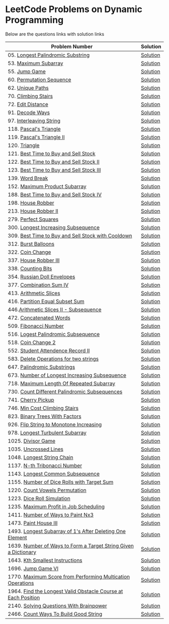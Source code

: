 # LeetCode Problems on Dynamic Programming
Below are the questions links with solution links


|Problem Number|Solution|
|--------------|--------|
|05. [Longest Palindromic Substring](https://leetcode.com/problems/longest-palindromic-substring/)|[Solution](https://github.com/HarshOza36/LeetCode_Problems/blob/main/Dynamic%20Programming/P05%20-%20longestPalindromicSubstring.py)|
|53. [Maximum Subarray](https://leetcode.com/problems/maximum-subarray/)|[Solution](https://github.com/HarshOza36/LeetCode_Problems/blob/main/Dynamic%20Programming/P53%20-%20maximumSubarray.py)|
|55. [Jump Game](https://leetcode.com/problems/jump-game/)|[Solution](https://github.com/HarshOza36/LeetCode_Problems/blob/main/Dynamic%20Programming/P55%20-%20jumpGame.py)|
|60. [Permutation Sequence](https://leetcode.com/problems/permutation-sequence/description/)|[Solution](https://github.com/HarshOza36/LeetCode_Problems/blob/main/Dynamic%20Programming/P60%20-%20permutationSequence.java)|
|62. [Unique Paths](https://leetcode.com/problems/unique-paths/)|[Solution](https://github.com/HarshOza36/LeetCode_Problems/blob/main/Dynamic%20Programming/P62%20-%20uniquePaths.py)|
|70. [Climbing Stairs](https://leetcode.com/problems/climbing-stairs)|[Solution](https://github.com/HarshOza36/LeetCode_Problems/blob/main/Dynamic%20Programming/P70%20-%20climbingStairs.py)|
|72. [Edit Distance](https://leetcode.com/problems/edit-distance/)|[Solution](https://github.com/HarshOza36/LeetCode_Problems/blob/main/Dynamic%20Programming/P72%20-%20editDistance.py)|
|91. [Decode Ways](https://leetcode.com/problems/decode-ways/)|[Solution](https://github.com/HarshOza36/LeetCode_Problems/blob/main/Dynamic%20Programming/P91%20-%20decodeWays.py)|
|97. [Interleaving String](https://leetcode.com/problems/interleaving-string/)|[Solution](https://github.com/HarshOza36/LeetCode_Problems/blob/main/Dynamic%20Programming/P97%20-%20interleavingString.py)|
|118. [Pascal's Triangle](https://leetcode.com/problems/pascals-triangle)|[Solution](https://github.com/HarshOza36/LeetCode_Problems/blob/main/Dynamic%20Programming/P118%20-%20pascal'sTriangle.py)|
|119. [Pascal's Triangle II](https://leetcode.com/problems/pascals-triangle-ii)|[Solution](https://github.com/HarshOza36/LeetCode_Problems/blob/main/Dynamic%20Programming/P119%20-%20pascal'sTriangleII.py)|
|120. [Triangle](https://leetcode.com/problems/triangle/)|[Solution](https://github.com/HarshOza36/LeetCode_Problems/blob/main/Dynamic%20Programming/P120%20-%20triangle.py)|
|121. [Best Time to Buy and Sell Stock](https://leetcode.com/problems/best-time-to-buy-and-sell-stock/)|[Solution](https://github.com/HarshOza36/LeetCode_Problems/blob/main/Dynamic%20Programming/P121%20-%20bestTimeToBuyAndSellStock.py)|
|122. [Best Time to Buy and Sell Stock II](https://leetcode.com/problems/best-time-to-buy-and-sell-stock-ii/)|[Solution](https://github.com/HarshOza36/LeetCode_Problems/blob/main/Dynamic%20Programming/P122%20-%20bestTimeToBuyAndSellStock_II.py)|
|123. [Best Time to Buy and Sell Stock III](https://leetcode.com/problems/best-time-to-buy-and-sell-stock-iii/)|[Solution](https://github.com/HarshOza36/LeetCode_Problems/blob/main/Dynamic%20Programming/P123%20-%20bestTimeToBuyAndSellStock_III.py)|
|139. [Word Break](https://leetcode.com/problems/word-break/)|[Solution](https://github.com/HarshOza36/LeetCode_Problems/blob/main/Dynamic%20Programming/P139%20-%20wordBreak.py)|
|152. [Maximum Product Subarray](https://leetcode.com/problems/maximum-product-subarray/)|[Solution](https://github.com/HarshOza36/LeetCode_Problems/blob/main/Dynamic%20Programming/P152%20-%20maximumProductSubarray.py)|
|188. [Best Time to Buy and Sell Stock IV](https://leetcode.com/problems/best-time-to-buy-and-sell-stock-iv/)|[Solution](https://github.com/HarshOza36/LeetCode_Problems/blob/main/Dynamic%20Programming/P188%20-%20bestTimeToBuyAndSellStock_IV.py)|
|198. [House Robber](https://leetcode.com/problems/house-robber/)|[Solution](https://github.com/HarshOza36/LeetCode_Problems/blob/main/Dynamic%20Programming/P198%20-%20houseRobber.py)|
|213. [House Robber II](https://leetcode.com/problems/house-robber-ii/)|[Solution](https://github.com/HarshOza36/LeetCode_Problems/blob/main/Dynamic%20Programming/P213%20-%20houseRobber_II.py)|
|279. [Perfect Squares](https://leetcode.com/problems/perfect-squares/)|[Solution](https://github.com/HarshOza36/LeetCode_Problems/blob/main/Dynamic%20Programming/P279%20-%20perfectSquares.py)|
|300. [Longest Increasing Subsequence](https://leetcode.com/problems/longest-increasing-subsequence/)|[Solution](https://github.com/HarshOza36/LeetCode_Problems/blob/main/Dynamic%20Programming/P300%20-%20longestIncreasingSubsequence.py)|
|309. [Best Time to Buy and Sell Stock with Cooldown](https://leetcode.com/problems/best-time-to-buy-and-sell-stock-with-cooldown/)|[Solution](https://github.com/HarshOza36/LeetCode_Problems/blob/main/Dynamic%20Programming/P309%20-%20bestTimetoBuyAndSellStockwithCooldown.py)|
|312. [Burst Balloons](https://leetcode.com/problems/burst-balloons/description/)|[Solution](https://github.com/HarshOza36/LeetCode_Problems/blob/main/Dynamic%20Programming/P312%20-%20burstBalloons.java)|
|322. [Coin Change](https://leetcode.com/problems/coin-change)|[Solution](https://github.com/HarshOza36/LeetCode_Problems/blob/main/Dynamic%20Programming/P322%20-%20coinChange.py)|
|337. [House Robber III](https://leetcode.com/problems/house-robber-iii/)|[Solution](https://github.com/HarshOza36/LeetCode_Problems/blob/main/Dynamic%20Programming/P337%20-%20houseRobber_III.py)|
|338. [Counting Bits](https://leetcode.com/problems/counting-bits)|[Solution](https://github.com/HarshOza36/LeetCode_Problems/blob/main/Dynamic%20Programming/P338%20-%20Counting%20Bits.py)|
|354. [Russian Doll Envelopes](https://leetcode.com/problems/russian-doll-envelopes)|[Solution](https://github.com/HarshOza36/LeetCode_Problems/blob/main/Dynamic%20Programming/P354%20-%20russionDollEnvelopes.py)|
|377. [Combination Sum IV](https://leetcode.com/problems/combination-sum-iv/description/?envType=daily-question&envId=2023-09-09)|[Solution](https://github.com/HarshOza36/LeetCode_Problems/blob/main/Dynamic%20Programming/P377%20-%20combinationSumIV.py)|
|413. [Arithmetic Slices](https://leetcode.com/problems/arithmetic-slices/description/)|[Solution](https://github.com/HarshOza36/LeetCode_Problems/blob/main/Dynamic%20Programming/P413%20-%20arithmeticSlices.py)|
|416. [Partition Equal Subset Sum](https://leetcode.com/problems/partition-equal-subset-sum/)|[Solution](https://github.com/HarshOza36/LeetCode_Problems/blob/main/Dynamic%20Programming/P416%20-%20partitionEqualSubsetSum.py)|
|446.[Arithmetic Slices II - Subsequence](https://leetcode.com/problems/arithmetic-slices-ii-subsequence/description/)|[Solution](https://github.com/HarshOza36/LeetCode_Problems/blob/main/Dynamic%20Programming/P446%20-%20arithmeticSequence_II_Subsequence.py)|
|472. [Concatenated Words](https://leetcode.com/problems/concatenated-words/description/)|[Solution](https://github.com/HarshOza36/LeetCode_Problems/blob/main/Dynamic%20Programming/P472%20-%20concatenatedWords.py)|
|509. [Fibonacci Number](https://leetcode.com/problems/fibonacci-number)|[Solution](https://github.com/HarshOza36/LeetCode_Problems/blob/main/Dynamic%20Programming/P509%20-%20fibonacciNumber.py)|
|516. [Logest Palindromic Subsequence](https://leetcode.com/problems/longest-palindromic-subsequence/description/)|[Solution](https://github.com/HarshOza36/LeetCode_Problems/blob/main/Dynamic%20Programming/P516%20-%20longestPalindromicSubsequence.py)|
|518. [Coin Change 2](https://leetcode.com/problems/coin-change-2/)|[Solution](https://github.com/HarshOza36/LeetCode_Problems/blob/main/Dynamic%20Programming/P518%20-%20coinChange2.py)|
|552. [Student Attendence Record II](https://leetcode.com/problems/student-attendance-record-ii/description/)|[Solution](https://github.com/HarshOza36/LeetCode_Problems/blob/main/Dynamic%20Programming/P552%20-%20studentAttendenceRecord_II.py)|
|583. [Delete Operations for two strings](https://leetcode.com/problems/delete-operation-for-two-strings)|[Solution](https://github.com/HarshOza36/LeetCode_Problems/blob/main/Dynamic%20Programming/P583%20-%20deleteOperationForTwoStrings.py)|
|647. [Palindromic Substrings](https://leetcode.com/problems/palindromic-substrings)|[Solution](https://github.com/HarshOza36/LeetCode_Problems/blob/main/Dynamic%20Programming/P647%20-%20palindromicSubstrings.py)|
|673. [Number of Longest Increasing Subsequence](https://leetcode.com/problems/number-of-longest-increasing-subsequence/)|[Solution](https://github.com/HarshOza36/LeetCode_Problems/blob/main/Dynamic%20Programming/P673%20-%20numberOfLongestIncreasingSubsequence.java)|
|718. [Maximum Length Of Repeated Subarray](https://leetcode.com/problems/maximum-length-of-repeated-subarray/)|[Solution](https://github.com/HarshOza36/LeetCode_Problems/blob/main/Dynamic%20Programming/P718%20-%20maximumLengthOfRepeatedSubarray.py)|
|730. [Count Different Palindromic Subsequences](https://leetcode.com/problems/count-different-palindromic-subsequences/description/)|[Solution](https://github.com/HarshOza36/LeetCode_Problems/blob/main/Dynamic%20Programming/P730%20-%20countDifferentPalindromicSubsequences.py)|
|741. [Cherry Pickup](https://leetcode.com/problems/cherry-pickup/)|[Solution](https://github.com/HarshOza36/LeetCode_Problems/blob/main/Dynamic%20Programming/P741%20-%20cherryPickup.py)|
|746. [Min Cost Climbing Stairs](https://leetcode.com/problems/min-cost-climbing-stairs/)|[Solution](https://github.com/HarshOza36/LeetCode_Problems/blob/main/Dynamic%20Programming/P746%20-%20minCostClimbingStairs.py)|
|823. [Binary Trees With Factors](https://leetcode.com/problems/binary-trees-with-factors/)|[Solution](https://github.com/HarshOza36/LeetCode_Problems/blob/main/Dynamic%20Programming/P823%20-%20binaryTreesWithFactors.py)|
|926. [Flip String to Monotone Increasing](https://leetcode.com/problems/flip-string-to-monotone-increasing/)|[Solution](https://github.com/HarshOza36/LeetCode_Problems/blob/main/Dynamic%20Programming/P926%20-%20flipStringToMonotoneIncreasing.py)|
|978. [Longest Turbulent Subarray](https://leetcode.com/problems/longest-turbulent-subarray/)|[Solution](https://github.com/HarshOza36/LeetCode_Problems/blob/main/Dynamic%20Programming/P978%20-%20longestTurbulentSubarray.py)|
|1025. [Divisor Game](https://leetcode.com/problems/divisor-game)|[Solution](https://github.com/HarshOza36/LeetCode_Problems/blob/main/Dynamic%20Programming/P1025%20-%20divisorGame.py)|
|1035. [Uncrossed Lines](https://leetcode.com/problems/uncrossed-lines/description/)|[Solution](https://github.com/HarshOza36/LeetCode_Problems/blob/main/Dynamic%20Programming/P1035%20-%20uncrossedLines.java)|
|1048. [Longest String Chain](https://leetcode.com/problems/longest-string-chain)|[Solution](https://github.com/HarshOza36/LeetCode_Problems/blob/main/Dynamic%20Programming/P1048%20-%20LongestStringChain.py)|
|1137. [N-th Tribonacci Number](https://leetcode.com/problems/n-th-tribonacci-number/)|[Solution](https://github.com/HarshOza36/LeetCode_Problems/blob/main/Dynamic%20Programming/P1137%20-%20nthTribonacciNumber.py)|
|1143. [Longest Common Subsequence](https://leetcode.com/problems/longest-common-subsequence)|[Solution](https://github.com/HarshOza36/LeetCode_Problems/blob/main/Dynamic%20Programming/P1143%20-%20longestCommonSubsequence.py)|
|1155. [Number of Dice Rolls with Target Sum](https://leetcode.com/problems/number-of-dice-rolls-with-target-sum/)|[Solution](https://github.com/HarshOza36/LeetCode_Problems/blob/main/Dynamic%20Programming/P1155%20-%20numberOFDiceRollsWithTargetSum.py)|
|1220. [Count Vowels Permutation](https://leetcode.com/problems/count-vowels-permutation)|[Solution](https://github.com/HarshOza36/LeetCode_Problems/blob/main/Dynamic%20Programming/P1220%20-%20countVowelsPermutation.py)|
|1223. [Dice Roll Simulation](https://leetcode.com/problems/dice-roll-simulation/)|[Solution](https://github.com/HarshOza36/LeetCode_Problems/blob/main/Dynamic%20Programming/P1223%20-%20diceRollSimulation.py)|
|1235. [Maximum Profit in Job Scheduling](https://leetcode.com/problems/maximum-profit-in-job-scheduling/)|[Solution](https://github.com/HarshOza36/LeetCode_Problems/blob/main/Dynamic%20Programming/P1235%20-%20maximumProfitInJobScheduling.java)|
|1411. [Number of Ways to Paint Nx3](https://leetcode.com/problems/number-of-ways-to-paint-n-3-grid/)|[Solution](https://github.com/HarshOza36/LeetCode_Problems/blob/main/Dynamic%20Programming/P1411%20-%20numberOfWaysToPaintNx3.py)|
|1473. [Paint House III](https://leetcode.com/problems/paint-house-iii/)|[Solution](https://github.com/HarshOza36/LeetCode_Problems/blob/main/Dynamic%20Programming/P1473%20-%20paintHouse_III.py)|
|1493. [Longest Subarray of 1's After Deleting One Element](https://leetcode.com/problems/longest-subarray-of-1s-after-deleting-one-element/)|[Solution](https://github.com/HarshOza36/LeetCode_Problems/blob/main/Dynamic%20Programming/P1493%20-%20longestSubarrayOf1sAfterDeletingOneElement.py)|
|1639. [Number of Ways to Form a Target String Given a Dictionary](https://leetcode.com/problems/number-of-ways-to-form-a-target-string-given-a-dictionary/description/)|[Solution](https://github.com/HarshOza36/LeetCode_Problems/blob/main/Dynamic%20Programming/P1639%20-%20numberOfWaysToFormaTargetStringGivenADictionary.java)|
|1643. [Kth Smallest Instructions](https://leetcode.com/problems/kth-smallest-instructions/description/)|[Solution](https://github.com/HarshOza36/LeetCode_Problems/blob/main/Dynamic%20Programming/P1643%20-%20kthSmallestInstructions.java)|
|1696. [Jump Game VI](https://leetcode.com/problems/jump-game-vi/)|[Solution](https://github.com/HarshOza36/LeetCode_Problems/blob/main/Dynamic%20Programming/P1696%20-%20jumpGame_VI.py)|
|1770. [Maximum Score from Performing Multication Operations](https://leetcode.com/problems/maximum-score-from-performing-multiplication-operations/)|[Solution](https://github.com/HarshOza36/LeetCode_Problems/blob/main/Dynamic%20Programming/P1770%20-%20maximumScoreFromPerformingMultiplicationOperations.py)|
|1964. [Find the Longest Valid Obstacle Course at Each Position](https://leetcode.com/problems/find-the-longest-valid-obstacle-course-at-each-position/description/)|[Solution](https://github.com/HarshOza36/LeetCode_Problems/blob/main/Dynamic%20Programming/P1964%20-%20findTheLongestValidObstacleCourseAtEachPosition.java)|
|2140. [Solving Questions With Brainpower](https://leetcode.com/problems/solving-questions-with-brainpower/description/)|[Solution](https://github.com/HarshOza36/LeetCode_Problems/blob/main/Dynamic%20Programming/P2140%20-%20solvingQuestionsWithBrainpower.java)|
|2466. [Count Ways To Build Good String](https://leetcode.com/problems/count-ways-to-build-good-strings/description/)|[Solution](https://github.com/HarshOza36/LeetCode_Problems/blob/main/Dynamic%20Programming/P2466%20-%20countWaysToBuildGoodStrings.java)|


